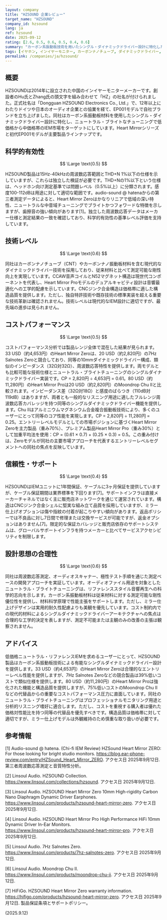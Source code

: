 ```yaml
---
layout: company
title: "HZSOUND 企業レビュー"
target_name: "HZSOUND"
company_id: hzsound
lang: ja
ref: hzsound
date: 2025-09-12
rating: [2.6, 0.5, 0.6, 0.5, 0.4, 0.6]
summary: "カーボン系振動板技術を用いたシングル・ダイナミックドライバー設計に特化した中国のイヤホンメーカー。ニュートラル・ブライトなチューニングで低価格から中価格帯の選択肢を提供。"
tags: [イヤホン, インイヤーモニター, カーボンナノチューブ, ダイナミックドライバー, 中国]
permalink: /companies/ja/hzsound/
---
```

## 概要

HZSOUNDは2014年に設立された中国のインイヤーモニターメーカーです。創設者のHu氏とZhang氏の頭文字を組み合わせて「HZ」の社名が付けられました。正式社名は「Dongguan HZSOUND Electronics Co., Ltd.」で、12年以上にわたりドイツや日本のオーディオ企業との協業を経て、EP001モデルで自社ブランドを立ち上げました。同社はカーボン系振動板材料を使用したシングル・ダイナミックドライバー設計に特化し、ニュートラル・ブライトなチューニングで低価格から中価格帯のIEM市場をターゲットにしています。Heart Mirrorシリーズと初代EP001モデルが主要製品ラインナップです。

## 科学的有効性

$$ \Large \text{0.5} $$

HZSOUND製品は15Hz-40kHzの周波数応答範囲とTHD+N 1%以下の仕様を示していますが、これらは独立した検証が必要です。THD+Nの1%以下という仕様は、ヘッドホン向け測定基準では問題レベル（0.5%以上）に分類されます。感度100-112dBは用途に対して適切な範囲です。audio-sound @ hatenaからの第三者測定データによると、Heart Mirror Zeroはかなりリニアで低域の深い特性、ニュートラルな中音域チューニングでブライトかつフォワードな特徴を示しますが、歯擦音の強い傾向があります[1]。独立した周波数応答データはメーカー仕様と測定結果の一致を確認しており、科学的有効性の基準レベル評価を支持しています。

## 技術レベル

$$ \Large \text{0.6} $$

同社はカーボンナノチューブ（CNT）やカーボンナノ振動板材料を含む現代的なダイナミックドライバー技術を採用しており、従来材料と比べて測定可能な剛性向上を実現しています。CCAW音声コイルとN52マグネット構造は現世代コンポーネントを代表し、Heart Mirror Proモデルのデュアルキャビティ設計は音響最適化への工学的配慮を示しています。CNCジンク合金構造は価格帯に適した構造品質を提供します。ただし、独自特許技術や既存技術の標準実装を超える重要な技術革新は確認されません。技術レベルは現代的なIEM設計に適切ですが、最先端の進歩は見られません。

## コストパフォーマンス

$$ \Large \text{0.5} $$

コストパフォーマンス分析では製品レンジ全体で混在した結果が見られます。33 USD（約4,653円）のHeart Mirror Zeroは、20 USD（約2,820円）の7Hz Salnotes Zeroと競合しており、同等の10mmダイナミックドライバー構成、類似のインピーダンス（32Ω対32Ω）、周波数応答特性を提供します。両モデルとも比較可能な技術仕様とニュートラル・ブライトチューニングのシングルダイナミックドライバー実装です。CP = 2,820円 ÷ 4,653円 = 0.61。80 USD（約11,280円）のHeart Mirror Proは20 USD（約2,820円）のMoondrop Chu IIと比較されます。インピーダンス差（32Ω対18Ω）と感度のばらつき（110dB対119dB）はありますが、両者とも一般的なリスニング用途に適したフルレンジ周波数応答カバレッジを持つ同等のシングルダイナミックドライバー機能を提供します。Chu IIはアルミニウムマグネシウム合金複合振動板技術により、多くのユーザーにとって同等のコア性能を実現します。CP = 2,820円 ÷ 11,280円 = 0.25。エントリーレベルモデルとしての市場ポジションに基づくHeart Mirror Zeroを主力製品（重み70%）、プレミアム製品Heart Mirror Pro（重み30%）として加重平均法を使用：CP = (0.61 × 0.7) + (0.25 × 0.3) = 0.5。この重み付けは、Zeroモデルが同社の主要市場アプローチを代表するエントリーレベルセグメントへの同社の焦点を反映しています。

## 信頼性・サポート

$$ \Large \text{0.4} $$

HZSOUNDはIEMユニットに1年間保証、ケーブルに3ヶ月保証を提供していますが、ケーブル保証期間は業界標準を下回ります[7]。サポートインフラは直接メーカーチャネルではなく主に販売店ネットワークを通じて運営されています。構造はCNCジンク合金シェルに堅実な組み立て品質を採用していますが、ミラー仕上げオプションは傷や指紋の付着が起こりやすい傾向があります。返品ポリシーでは不良品に対し7日間で修理または交換サービスが可能ですが、返金オプションはありません[7]。限定的な保証カバレッジと販売店依存のサポートシステムは、グローバルサポートインフラを持つメーカーと比べてサービスアクセシビリティを制限します。

## 設計思想の合理性

$$ \Large \text{0.6} $$

同社は周波数応答測定、オーディオスキャナー、極性テスト手順を通じた測定ベースの開発アプローチを実証しています。オーディオファイル用途を対象としたニュートラル・ブライトチューニングは、リファレンススタイル音響再生への科学的志向を示します。カーボン系振動板材料は従来材料に対する測定可能な剛性優位性を提供し、材料科学原理で性能主張をサポートします。ただし、ミラー仕上げデザインは実用的耐久性配慮よりも美観を優先しています。コスト制約内での現代的材料によるシングルダイナミックドライバーアーキテクチャへの焦点は合理的な工学的決定を表しますが、測定不可能または主観のみの改善の主張は観察されません。

## アドバイス

低価格ニュートラル・リファレンスIEMを求めるユーザーにとって、HZSOUND製品はカーボン系振動板技術による有能なシングルダイナミックドライバー設計を提供します。33 USD（約4,653円）のHeart Mirror Zeroは合理的なエントリーレベル性能を提供しますが、7Hz Salnotes Zeroなどの競合製品は39%低いコストで類似仕様を提供します。80 USD（約11,280円）のHeart Mirror Proは強化された機能と構造品質を提供しますが、75%低いコストのMoondrop Chu IIなどの代替品からの重要なコストパフォーマンス圧力に直面しています。同社のニュートラル・ブライトチューニングはプロフェッショナルモニタリング用途と分析的リスニング嗜好に適合します。ただし、コストを重視する購入者は優れた価格対性能比を持つ同等の代替品を優先すべきです。構造品質は価格帯に対して適切ですが、ミラー仕上げモデルは外観維持のため慎重な取り扱いが必要です。

## 参考情報

[1] Audio-sound @ hatena. (Chi-fi IEM Review) HZSound Heart Mirror ZERO: For those looking for bright studio monitors. https://blog.ear-phone-review.com/entry/HZSound_Heart_Mirror_ZERO. アクセス日 2025年9月12日. 第三者周波数応答測定と音質特性分析。

[2] Linsoul Audio. HZSOUND Collection. https://www.linsoul.com/collections/hzsound. アクセス日 2025年9月12日.

[3] Linsoul Audio. HZSOUND Heart Mirror Zero 10mm High-rigidity Carbon Nano Diaphragm Dynamic Driver Earphones. https://www.linsoul.com/products/hzsound-heart-mirror-zero. アクセス日 2025年9月12日.

[4] Linsoul Audio. HZSOUND Heart Mirror Pro High Performance HiFi 10mm Dynamic Driver In-Ear Monitors. https://www.linsoul.com/products/hzsound-heart-mirror-pro. アクセス日 2025年9月12日.

[5] Linsoul Audio. 7Hz Salnotes Zero. https://www.linsoul.com/products/7hz-salnotes-zero. アクセス日 2025年9月12日.

[6] Linsoul Audio. Moondrop Chu II. https://www.linsoul.com/products/moondrop-chu-ii. アクセス日 2025年9月12日.

[7] HiFiGo. HZSOUND Heart Mirror Zero warranty information. https://hifigo.com/products/hzsound-heart-mirror-zero. アクセス日 2025年9月12日. 製品保証条項とサポートポリシー。

(2025.9.12)